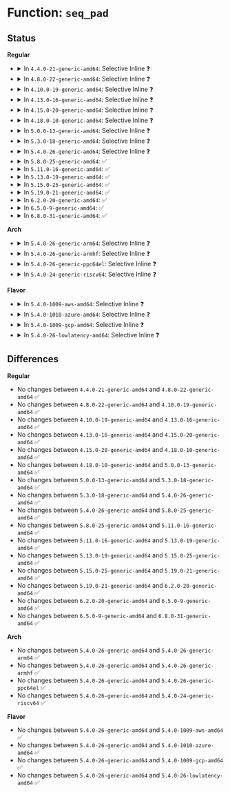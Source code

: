 # Function: <code>seq_pad</code>

## Status
<b>Regular</b>
<ul>
<li>
<details>
<summary>In <code>4.4.0-21-generic-amd64</code>: Selective Inline ❓</summary>

```c
void seq_pad(struct seq_file * m, char c)
```

```json
{
  "name": "seq_pad",
  "collision_type": "Unique Global",
  "inline_type": "Selective",
  "funcs": [
    {
      "addr": 18446744071581143600,
      "name": "seq_pad",
      "external": true,
      "loc": "fs/seq_file.c:751",
      "file": "fs/seq_file.c",
      "inline": "not declared, inlined",
      "caller_inline": [],
      "caller_func": [
        "fs/proc/task_mmu.c:show_map_vma",
        "fs/proc/task_mmu.c:show_map_vma",
        "fs/proc/consoles.c:show_console_dev",
        "net/ipv4/tcp_ipv4.c:tcp4_seq_show",
        "net/ipv4/udp.c:udp4_seq_show",
        "net/ipv4/fib_trie.c:fib_route_seq_show",
        "net/ipv4/ping.c:ping_v4_seq_show"
      ]
    }
  ],
  "symbols": [
    {
      "addr": 18446744071581143600,
      "name": "seq_pad",
      "section": ".text",
      "bind": "STB_GLOBAL",
      "size": 83
    }
  ]
}
```
</details>
</li>
<li>
<details>
<summary>In <code>4.8.0-22-generic-amd64</code>: Selective Inline ❓</summary>

```c
void seq_pad(struct seq_file * m, char c)
```

```json
{
  "name": "seq_pad",
  "collision_type": "Unique Global",
  "inline_type": "Selective",
  "funcs": [
    {
      "addr": 18446744071581308224,
      "name": "seq_pad",
      "external": true,
      "loc": "fs/seq_file.c:754",
      "file": "fs/seq_file.c",
      "inline": "not declared, inlined",
      "caller_inline": [],
      "caller_func": [
        "fs/proc/task_mmu.c:show_map_vma",
        "fs/proc/task_mmu.c:show_map_vma",
        "fs/proc/consoles.c:show_console_dev",
        "net/ipv4/tcp_ipv4.c:tcp4_seq_show",
        "net/ipv4/udp.c:udp4_seq_show",
        "net/ipv4/fib_trie.c:fib_route_seq_show",
        "net/ipv4/ping.c:ping_v4_seq_show"
      ]
    }
  ],
  "symbols": [
    {
      "addr": 18446744071581308224,
      "name": "seq_pad",
      "section": ".text",
      "bind": "STB_GLOBAL",
      "size": 83
    }
  ]
}
```
</details>
</li>
<li>
<details>
<summary>In <code>4.10.0-19-generic-amd64</code>: Selective Inline ❓</summary>

```c
void seq_pad(struct seq_file * m, char c)
```

```json
{
  "name": "seq_pad",
  "collision_type": "Unique Global",
  "inline_type": "Selective",
  "funcs": [
    {
      "addr": 18446744071581387680,
      "name": "seq_pad",
      "external": true,
      "loc": "fs/seq_file.c:792",
      "file": "fs/seq_file.c",
      "inline": "not declared, inlined",
      "caller_inline": [],
      "caller_func": [
        "fs/proc/consoles.c:show_console_dev",
        "net/ipv4/tcp_ipv4.c:tcp4_seq_show",
        "net/ipv4/udp.c:udp4_seq_show",
        "net/ipv4/fib_trie.c:fib_route_seq_show",
        "net/ipv4/ping.c:ping_v4_seq_show"
      ]
    }
  ],
  "symbols": [
    {
      "addr": 18446744071581387680,
      "name": "seq_pad",
      "section": ".text",
      "bind": "STB_GLOBAL",
      "size": 83
    }
  ]
}
```
</details>
</li>
<li>
<details>
<summary>In <code>4.13.0-16-generic-amd64</code>: Selective Inline ❓</summary>

```c
void seq_pad(struct seq_file * m, char c)
```

```json
{
  "name": "seq_pad",
  "collision_type": "Unique Global",
  "inline_type": "Selective",
  "funcs": [
    {
      "addr": 18446744071581443936,
      "name": "seq_pad",
      "external": true,
      "loc": "fs/seq_file.c:778",
      "file": "fs/seq_file.c",
      "inline": "not declared, inlined",
      "caller_inline": [],
      "caller_func": [
        "fs/proc/consoles.c:show_console_dev",
        "net/ipv4/tcp_ipv4.c:tcp4_seq_show",
        "net/ipv4/udp.c:udp4_seq_show",
        "net/ipv4/fib_trie.c:fib_route_seq_show",
        "net/ipv4/ping.c:ping_v4_seq_show"
      ]
    }
  ],
  "symbols": [
    {
      "addr": 18446744071581443936,
      "name": "seq_pad",
      "section": ".text",
      "bind": "STB_GLOBAL",
      "size": 83
    }
  ]
}
```
</details>
</li>
<li>
<details>
<summary>In <code>4.15.0-20-generic-amd64</code>: Selective Inline ❓</summary>

```c
void seq_pad(struct seq_file * m, char c)
```

```json
{
  "name": "seq_pad",
  "collision_type": "Unique Global",
  "inline_type": "Selective",
  "funcs": [
    {
      "addr": 18446744071581585872,
      "name": "seq_pad",
      "external": true,
      "loc": "fs/seq_file.c:782",
      "file": "fs/seq_file.c",
      "inline": "not declared, inlined",
      "caller_inline": [],
      "caller_func": [
        "fs/proc/consoles.c:show_console_dev",
        "net/ipv4/tcp_ipv4.c:tcp4_seq_show",
        "net/ipv4/udp.c:udp4_seq_show",
        "net/ipv4/fib_trie.c:fib_route_seq_show",
        "net/ipv4/ping.c:ping_v4_seq_show"
      ]
    }
  ],
  "symbols": [
    {
      "addr": 18446744071581585872,
      "name": "seq_pad",
      "section": ".text",
      "bind": "STB_GLOBAL",
      "size": 83
    }
  ]
}
```
</details>
</li>
<li>
<details>
<summary>In <code>4.18.0-10-generic-amd64</code>: Selective Inline ❓</summary>

```c
void seq_pad(struct seq_file * m, char c)
```

```json
{
  "name": "seq_pad",
  "collision_type": "Unique Global",
  "inline_type": "Selective",
  "funcs": [
    {
      "addr": 18446744071581741920,
      "name": "seq_pad",
      "external": true,
      "loc": "fs/seq_file.c:840",
      "file": "fs/seq_file.c",
      "inline": "not declared, inlined",
      "caller_inline": [],
      "caller_func": [
        "fs/proc/consoles.c:show_console_dev",
        "net/ipv4/tcp_ipv4.c:tcp4_seq_show",
        "net/ipv4/udp.c:udp4_seq_show",
        "net/ipv4/fib_trie.c:fib_route_seq_show",
        "net/ipv4/ping.c:ping_v4_seq_show"
      ]
    }
  ],
  "symbols": [
    {
      "addr": 18446744071581741920,
      "name": "seq_pad",
      "section": ".text",
      "bind": "STB_GLOBAL",
      "size": 127
    }
  ]
}
```
</details>
</li>
<li>
<details>
<summary>In <code>5.0.0-13-generic-amd64</code>: Selective Inline ❓</summary>

```c
void seq_pad(struct seq_file * m, char c)
```

```json
{
  "name": "seq_pad",
  "collision_type": "Unique Global",
  "inline_type": "Selective",
  "funcs": [
    {
      "addr": 18446744071581827792,
      "name": "seq_pad",
      "external": true,
      "loc": "fs/seq_file.c:828",
      "file": "fs/seq_file.c",
      "inline": "not declared, inlined",
      "caller_inline": [],
      "caller_func": [
        "fs/proc/task_mmu.c:show_smaps_rollup",
        "fs/proc/task_mmu.c:show_map_vma",
        "fs/proc/task_mmu.c:show_map_vma",
        "fs/proc/consoles.c:show_console_dev",
        "net/ipv4/tcp_ipv4.c:tcp4_seq_show",
        "net/ipv4/udp.c:udp4_seq_show",
        "net/ipv4/fib_trie.c:fib_route_seq_show",
        "net/ipv4/ping.c:ping_v4_seq_show"
      ]
    }
  ],
  "symbols": [
    {
      "addr": 18446744071581827792,
      "name": "seq_pad",
      "section": ".text",
      "bind": "STB_GLOBAL",
      "size": 127
    }
  ]
}
```
</details>
</li>
<li>
<details>
<summary>In <code>5.3.0-18-generic-amd64</code>: Selective Inline ❓</summary>

```c
void seq_pad(struct seq_file * m, char c)
```

```json
{
  "name": "seq_pad",
  "collision_type": "Unique Global",
  "inline_type": "Selective",
  "funcs": [
    {
      "addr": 18446744071581951952,
      "name": "seq_pad",
      "external": true,
      "loc": "fs/seq_file.c:840",
      "file": "fs/seq_file.c",
      "inline": "not declared, inlined",
      "caller_inline": [],
      "caller_func": [
        "fs/proc/task_mmu.c:show_smaps_rollup",
        "fs/proc/task_mmu.c:show_map_vma",
        "fs/proc/task_mmu.c:show_map_vma",
        "fs/proc/consoles.c:show_console_dev",
        "net/ipv4/tcp_ipv4.c:tcp4_seq_show",
        "net/ipv4/udp.c:udp4_seq_show",
        "net/ipv4/fib_trie.c:fib_route_seq_show",
        "net/ipv4/ping.c:ping_v4_seq_show"
      ]
    }
  ],
  "symbols": [
    {
      "addr": 18446744071581951952,
      "name": "seq_pad",
      "section": ".text",
      "bind": "STB_GLOBAL",
      "size": 117
    }
  ]
}
```
</details>
</li>
<li>
<details>
<summary>In <code>5.4.0-26-generic-amd64</code>: Selective Inline ❓</summary>

```c
void seq_pad(struct seq_file * m, char c)
```

```json
{
  "name": "seq_pad",
  "collision_type": "Unique Global",
  "inline_type": "Selective",
  "funcs": [
    {
      "addr": 18446744071582024608,
      "name": "seq_pad",
      "external": true,
      "loc": "fs/seq_file.c:840",
      "file": "fs/seq_file.c",
      "inline": "not declared, inlined",
      "caller_inline": [],
      "caller_func": [
        "fs/proc/task_mmu.c:show_smaps_rollup",
        "fs/proc/task_mmu.c:show_map_vma",
        "fs/proc/task_mmu.c:show_map_vma",
        "fs/proc/consoles.c:show_console_dev",
        "net/ipv4/tcp_ipv4.c:tcp4_seq_show",
        "net/ipv4/udp.c:udp4_seq_show",
        "net/ipv4/fib_trie.c:fib_route_seq_show",
        "net/ipv4/ping.c:ping_v4_seq_show"
      ]
    }
  ],
  "symbols": [
    {
      "addr": 18446744071582024608,
      "name": "seq_pad",
      "section": ".text",
      "bind": "STB_GLOBAL",
      "size": 117
    }
  ]
}
```
</details>
</li>
<li>
<details>
<summary>In <code>5.8.0-25-generic-amd64</code>: ✅</summary>

```c
void seq_pad(struct seq_file * m, char c)
```

```json
{
  "name": "seq_pad",
  "collision_type": "Unique Global",
  "inline_type": "No",
  "funcs": [
    {
      "addr": 18446744071582258928,
      "name": "seq_pad",
      "external": true,
      "loc": "fs/seq_file.c:816",
      "file": "fs/seq_file.c",
      "inline": "seen, unknown",
      "caller_inline": [],
      "caller_func": [
        "fs/proc/task_mmu.c:show_smaps_rollup",
        "fs/proc/task_mmu.c:show_map_vma",
        "fs/proc/task_mmu.c:show_map_vma",
        "fs/proc/consoles.c:show_console_dev",
        "net/ipv4/tcp_ipv4.c:tcp4_seq_show",
        "net/ipv4/udp.c:udp4_seq_show",
        "net/ipv4/fib_trie.c:fib_route_seq_show",
        "net/ipv4/ping.c:ping_v4_seq_show"
      ]
    }
  ],
  "symbols": [
    {
      "addr": 18446744071582258928,
      "name": "seq_pad",
      "section": ".text",
      "bind": "STB_GLOBAL",
      "size": 117
    }
  ]
}
```
</details>
</li>
<li>
<details>
<summary>In <code>5.11.0-16-generic-amd64</code>: ✅</summary>

```c
void seq_pad(struct seq_file * m, char c)
```

```json
{
  "name": "seq_pad",
  "collision_type": "Unique Global",
  "inline_type": "No",
  "funcs": [
    {
      "addr": 18446744071582308192,
      "name": "seq_pad",
      "external": true,
      "loc": "fs/seq_file.c:832",
      "file": "fs/seq_file.c",
      "inline": "seen, unknown",
      "caller_inline": [],
      "caller_func": [
        "fs/proc/task_mmu.c:show_smaps_rollup",
        "fs/proc/task_mmu.c:show_map_vma",
        "fs/proc/task_mmu.c:show_map_vma",
        "fs/proc/consoles.c:show_console_dev",
        "net/ipv4/tcp_ipv4.c:tcp4_seq_show",
        "net/ipv4/udp.c:udp4_seq_show",
        "net/ipv4/fib_trie.c:fib_route_seq_show",
        "net/ipv4/ping.c:ping_v4_seq_show"
      ]
    }
  ],
  "symbols": [
    {
      "addr": 18446744071582308192,
      "name": "seq_pad",
      "section": ".text",
      "bind": "STB_GLOBAL",
      "size": 117
    }
  ]
}
```
</details>
</li>
<li>
<details>
<summary>In <code>5.13.0-19-generic-amd64</code>: ✅</summary>

```c
void seq_pad(struct seq_file * m, char c)
```

```json
{
  "name": "seq_pad",
  "collision_type": "Unique Global",
  "inline_type": "No",
  "funcs": [
    {
      "addr": 18446744071582335744,
      "name": "seq_pad",
      "external": true,
      "loc": "fs/seq_file.c:854",
      "file": "fs/seq_file.c",
      "inline": "seen, unknown",
      "caller_inline": [],
      "caller_func": [
        "fs/proc/task_mmu.c:show_smaps_rollup",
        "fs/proc/task_mmu.c:show_map_vma",
        "fs/proc/task_mmu.c:show_map_vma",
        "fs/proc/consoles.c:show_console_dev",
        "net/ipv4/tcp_ipv4.c:tcp4_seq_show",
        "net/ipv4/udp.c:udp4_seq_show",
        "net/ipv4/fib_trie.c:fib_route_seq_show",
        "net/ipv4/ping.c:ping_v4_seq_show"
      ]
    }
  ],
  "symbols": [
    {
      "addr": 18446744071582335744,
      "name": "seq_pad",
      "section": ".text",
      "bind": "STB_GLOBAL",
      "size": 117
    }
  ]
}
```
</details>
</li>
<li>
<details>
<summary>In <code>5.15.0-25-generic-amd64</code>: ✅</summary>

```c
void seq_pad(struct seq_file * m, char c)
```

```json
{
  "name": "seq_pad",
  "collision_type": "Unique Global",
  "inline_type": "No",
  "funcs": [
    {
      "addr": 18446744071582656304,
      "name": "seq_pad",
      "external": true,
      "loc": "fs/seq_file.c:863",
      "file": "fs/seq_file.c",
      "inline": "seen, unknown",
      "caller_inline": [],
      "caller_func": [
        "fs/proc/task_mmu.c:show_smaps_rollup",
        "fs/proc/task_mmu.c:show_map_vma",
        "fs/proc/task_mmu.c:show_map_vma",
        "fs/proc/consoles.c:show_console_dev",
        "net/ipv4/tcp_ipv4.c:tcp4_seq_show",
        "net/ipv4/udp.c:udp4_seq_show",
        "net/ipv4/fib_trie.c:fib_route_seq_show",
        "net/ipv4/ping.c:ping_v4_seq_show"
      ]
    }
  ],
  "symbols": [
    {
      "addr": 18446744071582656304,
      "name": "seq_pad",
      "section": ".text",
      "bind": "STB_GLOBAL",
      "size": 117
    }
  ]
}
```
</details>
</li>
<li>
<details>
<summary>In <code>5.19.0-21-generic-amd64</code>: ✅</summary>

```c
void seq_pad(struct seq_file * m, char c)
```

```json
{
  "name": "seq_pad",
  "collision_type": "Unique Global",
  "inline_type": "No",
  "funcs": [
    {
      "addr": 18446744071583196016,
      "name": "seq_pad",
      "external": true,
      "loc": "fs/seq_file.c:847",
      "file": "fs/seq_file.c",
      "inline": "seen, unknown",
      "caller_inline": [],
      "caller_func": [
        "fs/proc/task_mmu.c:show_smaps_rollup",
        "fs/proc/task_mmu.c:show_map_vma",
        "fs/proc/task_mmu.c:show_map_vma",
        "fs/proc/task_mmu.c:show_map_vma",
        "fs/proc/consoles.c:show_console_dev",
        "net/ipv4/tcp_ipv4.c:tcp4_seq_show",
        "net/ipv4/udp.c:udp4_seq_show",
        "net/ipv4/fib_trie.c:fib_route_seq_show",
        "net/ipv4/ping.c:ping_v4_seq_show"
      ]
    }
  ],
  "symbols": [
    {
      "addr": 18446744071583196016,
      "name": "seq_pad",
      "section": ".text",
      "bind": "STB_GLOBAL",
      "size": 145
    }
  ]
}
```
</details>
</li>
<li>
<details>
<summary>In <code>6.2.0-20-generic-amd64</code>: ✅</summary>

```c
void seq_pad(struct seq_file * m, char c)
```

```json
{
  "name": "seq_pad",
  "collision_type": "Unique Global",
  "inline_type": "No",
  "funcs": [
    {
      "addr": 18446744071583771344,
      "name": "seq_pad",
      "external": true,
      "loc": "fs/seq_file.c:847",
      "file": "fs/seq_file.c",
      "inline": "seen, unknown",
      "caller_inline": [],
      "caller_func": [
        "fs/proc/task_mmu.c:show_smaps_rollup",
        "fs/proc/task_mmu.c:show_map_vma",
        "fs/proc/task_mmu.c:show_map_vma",
        "fs/proc/task_mmu.c:show_map_vma",
        "fs/proc/task_mmu.c:show_map_vma",
        "fs/proc/consoles.c:show_console_dev",
        "net/ipv4/tcp_ipv4.c:tcp4_seq_show",
        "net/ipv4/udp.c:udp4_seq_show",
        "net/ipv4/fib_trie.c:fib_route_seq_show",
        "net/ipv4/ping.c:ping_v4_seq_show"
      ]
    }
  ],
  "symbols": [
    {
      "addr": 18446744071583771344,
      "name": "seq_pad",
      "section": ".text",
      "bind": "STB_GLOBAL",
      "size": 145
    }
  ]
}
```
</details>
</li>
<li>
<details>
<summary>In <code>6.5.0-9-generic-amd64</code>: ✅</summary>

```c
void seq_pad(struct seq_file * m, char c)
```

```json
{
  "name": "seq_pad",
  "collision_type": "Unique Global",
  "inline_type": "No",
  "funcs": [
    {
      "addr": 18446744071583988512,
      "name": "seq_pad",
      "external": true,
      "loc": "fs/seq_file.c:847",
      "file": "fs/seq_file.c",
      "inline": "seen, unknown",
      "caller_inline": [],
      "caller_func": [
        "fs/proc/task_mmu.c:show_smaps_rollup",
        "fs/proc/task_mmu.c:show_map_vma",
        "fs/proc/task_mmu.c:show_map_vma",
        "fs/proc/task_mmu.c:show_map_vma",
        "fs/proc/task_mmu.c:show_map_vma",
        "fs/proc/consoles.c:show_console_dev",
        "net/ipv4/tcp_ipv4.c:tcp4_seq_show",
        "net/ipv4/udp.c:udp4_seq_show",
        "net/ipv4/fib_trie.c:fib_route_seq_show",
        "net/ipv4/ping.c:ping_v4_seq_show"
      ]
    }
  ],
  "symbols": [
    {
      "addr": 18446744071583988512,
      "name": "seq_pad",
      "section": ".text",
      "bind": "STB_GLOBAL",
      "size": 145
    }
  ]
}
```
</details>
</li>
<li>
<details>
<summary>In <code>6.8.0-31-generic-amd64</code>: ✅</summary>

```c
void seq_pad(struct seq_file * m, char c)
```

```json
{
  "name": "seq_pad",
  "collision_type": "Unique Global",
  "inline_type": "No",
  "funcs": [
    {
      "addr": 18446744071584201136,
      "name": "seq_pad",
      "external": true,
      "loc": "fs/seq_file.c:847",
      "file": "fs/seq_file.c",
      "inline": "seen, unknown",
      "caller_inline": [],
      "caller_func": [
        "fs/proc/task_mmu.c:show_smaps_rollup",
        "fs/proc/task_mmu.c:show_map_vma",
        "fs/proc/task_mmu.c:show_map_vma",
        "fs/proc/task_mmu.c:show_map_vma",
        "fs/proc/task_mmu.c:show_map_vma",
        "fs/proc/consoles.c:show_console_dev",
        "net/ipv4/tcp_ipv4.c:tcp4_seq_show",
        "net/ipv4/udp.c:udp4_seq_show",
        "net/ipv4/fib_trie.c:fib_route_seq_show",
        "net/ipv4/ping.c:ping_v4_seq_show"
      ]
    }
  ],
  "symbols": [
    {
      "addr": 18446744071584201136,
      "name": "seq_pad",
      "section": ".text",
      "bind": "STB_GLOBAL",
      "size": 145
    }
  ]
}
```
</details>
</li>
</ul>
<b>Arch</b>
<ul>
<li>
<details>
<summary>In <code>5.4.0-26-generic-arm64</code>: Selective Inline ❓</summary>

```c
void seq_pad(struct seq_file * m, char c)
```

```json
{
  "name": "seq_pad",
  "collision_type": "Unique Global",
  "inline_type": "Selective",
  "funcs": [
    {
      "addr": 18446603336493547544,
      "name": "seq_pad",
      "external": true,
      "loc": "fs/seq_file.c:840",
      "file": "fs/seq_file.c",
      "inline": "not declared, inlined",
      "caller_inline": [],
      "caller_func": [
        "fs/proc/task_mmu.c:show_smaps_rollup",
        "fs/proc/task_mmu.c:show_map_vma",
        "fs/proc/task_mmu.c:show_map_vma",
        "fs/proc/consoles.c:show_console_dev",
        "net/ipv4/tcp_ipv4.c:tcp4_seq_show",
        "net/ipv4/udp.c:udp4_seq_show",
        "net/ipv4/fib_trie.c:fib_route_seq_show",
        "net/ipv4/ping.c:ping_v4_seq_show"
      ]
    }
  ],
  "symbols": [
    {
      "addr": 18446603336493547544,
      "name": "seq_pad",
      "section": ".text",
      "bind": "STB_GLOBAL",
      "size": 168
    }
  ]
}
```
</details>
</li>
<li>
<details>
<summary>In <code>5.4.0-26-generic-armhf</code>: Selective Inline ❓</summary>

```c
void seq_pad(struct seq_file * m, char c)
```

```json
{
  "name": "seq_pad",
  "collision_type": "Unique Global",
  "inline_type": "Selective",
  "funcs": [
    {
      "addr": 3227096876,
      "name": "seq_pad",
      "external": true,
      "loc": "fs/seq_file.c:840",
      "file": "fs/seq_file.c",
      "inline": "not declared, inlined",
      "caller_inline": [],
      "caller_func": [
        "fs/proc/task_mmu.c:show_smaps_rollup",
        "fs/proc/task_mmu.c:show_map_vma",
        "fs/proc/task_mmu.c:show_map_vma",
        "fs/proc/consoles.c:show_console_dev",
        "net/ipv4/tcp_ipv4.c:tcp4_seq_show",
        "net/ipv4/udp.c:udp4_seq_show",
        "net/ipv4/fib_trie.c:fib_route_seq_show",
        "net/ipv4/ping.c:ping_v4_seq_show"
      ]
    }
  ],
  "symbols": [
    {
      "addr": 3227096876,
      "name": "seq_pad",
      "section": ".text",
      "bind": "STB_GLOBAL",
      "size": 136
    }
  ]
}
```
</details>
</li>
<li>
<details>
<summary>In <code>5.4.0-26-generic-ppc64el</code>: Selective Inline ❓</summary>

```c
void seq_pad(struct seq_file * m, char c)
```

```json
{
  "name": "seq_pad",
  "collision_type": "Unique Global",
  "inline_type": "Selective",
  "funcs": [
    {
      "addr": 13835058055287117424,
      "name": "seq_pad",
      "external": true,
      "loc": "fs/seq_file.c:840",
      "file": "fs/seq_file.c",
      "inline": "not declared, inlined",
      "caller_inline": [],
      "caller_func": [
        "fs/proc/task_mmu.c:show_smaps_rollup",
        "fs/proc/task_mmu.c:show_map_vma",
        "fs/proc/task_mmu.c:show_map_vma",
        "fs/proc/consoles.c:show_console_dev",
        "net/ipv4/tcp_ipv4.c:tcp4_seq_show",
        "net/ipv4/udp.c:udp4_seq_show",
        "net/ipv4/udp.c:udp4_seq_show",
        "net/ipv4/fib_trie.c:fib_route_seq_show",
        "net/ipv4/ping.c:ping_v4_seq_show",
        "net/ipv4/ping.c:ping_v4_seq_show"
      ]
    }
  ],
  "symbols": [
    {
      "addr": 13835058055287117424,
      "name": "seq_pad",
      "section": ".text",
      "bind": "STB_GLOBAL",
      "size": 216
    }
  ]
}
```
</details>
</li>
<li>
<details>
<summary>In <code>5.4.0-24-generic-riscv64</code>: Selective Inline ❓</summary>

```c
void seq_pad(struct seq_file * m, char c)
```

```json
{
  "name": "seq_pad",
  "collision_type": "Unique Global",
  "inline_type": "Selective",
  "funcs": [
    {
      "addr": 18446743936273210582,
      "name": "seq_pad",
      "external": true,
      "loc": "fs/seq_file.c:840",
      "file": "fs/seq_file.c",
      "inline": "not declared, inlined",
      "caller_inline": [],
      "caller_func": [
        "fs/proc/task_mmu.c:show_smaps_rollup",
        "fs/proc/task_mmu.c:show_map_vma",
        "fs/proc/task_mmu.c:show_map_vma",
        "fs/proc/consoles.c:show_console_dev",
        "net/ipv4/tcp_ipv4.c:tcp4_seq_show",
        "net/ipv4/udp.c:udp4_seq_show",
        "net/ipv4/fib_trie.c:fib_route_seq_show",
        "net/ipv4/ping.c:ping_v4_seq_show"
      ]
    }
  ],
  "symbols": [
    {
      "addr": 18446743936273210582,
      "name": "seq_pad",
      "section": ".text",
      "bind": "STB_GLOBAL",
      "size": 130
    }
  ]
}
```
</details>
</li>
</ul>
<b>Flavor</b>
<ul>
<li>
<details>
<summary>In <code>5.4.0-1009-aws-amd64</code>: Selective Inline ❓</summary>

```c
void seq_pad(struct seq_file * m, char c)
```

```json
{
  "name": "seq_pad",
  "collision_type": "Unique Global",
  "inline_type": "Selective",
  "funcs": [
    {
      "addr": 18446744071581993344,
      "name": "seq_pad",
      "external": true,
      "loc": "fs/seq_file.c:840",
      "file": "fs/seq_file.c",
      "inline": "not declared, inlined",
      "caller_inline": [],
      "caller_func": [
        "fs/proc/task_mmu.c:show_smaps_rollup",
        "fs/proc/task_mmu.c:show_map_vma",
        "fs/proc/task_mmu.c:show_map_vma",
        "fs/proc/consoles.c:show_console_dev",
        "net/ipv4/tcp_ipv4.c:tcp4_seq_show",
        "net/ipv4/udp.c:udp4_seq_show",
        "net/ipv4/fib_trie.c:fib_route_seq_show",
        "net/ipv4/ping.c:ping_v4_seq_show"
      ]
    }
  ],
  "symbols": [
    {
      "addr": 18446744071581993344,
      "name": "seq_pad",
      "section": ".text",
      "bind": "STB_GLOBAL",
      "size": 117
    }
  ]
}
```
</details>
</li>
<li>
<details>
<summary>In <code>5.4.0-1010-azure-amd64</code>: Selective Inline ❓</summary>

```c
void seq_pad(struct seq_file * m, char c)
```

```json
{
  "name": "seq_pad",
  "collision_type": "Unique Global",
  "inline_type": "Selective",
  "funcs": [
    {
      "addr": 18446744071581930912,
      "name": "seq_pad",
      "external": true,
      "loc": "fs/seq_file.c:840",
      "file": "fs/seq_file.c",
      "inline": "not declared, inlined",
      "caller_inline": [],
      "caller_func": [
        "fs/proc/task_mmu.c:show_smaps_rollup",
        "fs/proc/task_mmu.c:show_map_vma",
        "fs/proc/task_mmu.c:show_map_vma",
        "fs/proc/consoles.c:show_console_dev",
        "net/ipv4/tcp_ipv4.c:tcp4_seq_show",
        "net/ipv4/udp.c:udp4_seq_show",
        "net/ipv4/fib_trie.c:fib_route_seq_show",
        "net/ipv4/ping.c:ping_v4_seq_show"
      ]
    }
  ],
  "symbols": [
    {
      "addr": 18446744071581930912,
      "name": "seq_pad",
      "section": ".text",
      "bind": "STB_GLOBAL",
      "size": 117
    }
  ]
}
```
</details>
</li>
<li>
<details>
<summary>In <code>5.4.0-1009-gcp-amd64</code>: Selective Inline ❓</summary>

```c
void seq_pad(struct seq_file * m, char c)
```

```json
{
  "name": "seq_pad",
  "collision_type": "Unique Global",
  "inline_type": "Selective",
  "funcs": [
    {
      "addr": 18446744071581984624,
      "name": "seq_pad",
      "external": true,
      "loc": "fs/seq_file.c:840",
      "file": "fs/seq_file.c",
      "inline": "not declared, inlined",
      "caller_inline": [],
      "caller_func": [
        "fs/proc/task_mmu.c:show_smaps_rollup",
        "fs/proc/task_mmu.c:show_map_vma",
        "fs/proc/task_mmu.c:show_map_vma",
        "fs/proc/consoles.c:show_console_dev",
        "net/ipv4/tcp_ipv4.c:tcp4_seq_show",
        "net/ipv4/udp.c:udp4_seq_show",
        "net/ipv4/fib_trie.c:fib_route_seq_show",
        "net/ipv4/ping.c:ping_v4_seq_show"
      ]
    }
  ],
  "symbols": [
    {
      "addr": 18446744071581984624,
      "name": "seq_pad",
      "section": ".text",
      "bind": "STB_GLOBAL",
      "size": 117
    }
  ]
}
```
</details>
</li>
<li>
<details>
<summary>In <code>5.4.0-26-lowlatency-amd64</code>: Selective Inline ❓</summary>

```c
void seq_pad(struct seq_file * m, char c)
```

```json
{
  "name": "seq_pad",
  "collision_type": "Unique Global",
  "inline_type": "Selective",
  "funcs": [
    {
      "addr": 18446744071582055088,
      "name": "seq_pad",
      "external": true,
      "loc": "fs/seq_file.c:840",
      "file": "fs/seq_file.c",
      "inline": "not declared, inlined",
      "caller_inline": [],
      "caller_func": [
        "fs/proc/task_mmu.c:show_smaps_rollup",
        "fs/proc/task_mmu.c:show_map_vma",
        "fs/proc/task_mmu.c:show_map_vma",
        "fs/proc/consoles.c:show_console_dev",
        "net/ipv4/tcp_ipv4.c:tcp4_seq_show",
        "net/ipv4/udp.c:udp4_seq_show",
        "net/ipv4/fib_trie.c:fib_route_seq_show",
        "net/ipv4/ping.c:ping_v4_seq_show"
      ]
    }
  ],
  "symbols": [
    {
      "addr": 18446744071582055088,
      "name": "seq_pad",
      "section": ".text",
      "bind": "STB_GLOBAL",
      "size": 117
    }
  ]
}
```
</details>
</li>
</ul>

## Differences
<b>Regular</b>
<ul>
<li>
No changes between <code>4.4.0-21-generic-amd64</code> and <code>4.8.0-22-generic-amd64</code> ✅
</li>
<li>
No changes between <code>4.8.0-22-generic-amd64</code> and <code>4.10.0-19-generic-amd64</code> ✅
</li>
<li>
No changes between <code>4.10.0-19-generic-amd64</code> and <code>4.13.0-16-generic-amd64</code> ✅
</li>
<li>
No changes between <code>4.13.0-16-generic-amd64</code> and <code>4.15.0-20-generic-amd64</code> ✅
</li>
<li>
No changes between <code>4.15.0-20-generic-amd64</code> and <code>4.18.0-10-generic-amd64</code> ✅
</li>
<li>
No changes between <code>4.18.0-10-generic-amd64</code> and <code>5.0.0-13-generic-amd64</code> ✅
</li>
<li>
No changes between <code>5.0.0-13-generic-amd64</code> and <code>5.3.0-18-generic-amd64</code> ✅
</li>
<li>
No changes between <code>5.3.0-18-generic-amd64</code> and <code>5.4.0-26-generic-amd64</code> ✅
</li>
<li>
No changes between <code>5.4.0-26-generic-amd64</code> and <code>5.8.0-25-generic-amd64</code> ✅
</li>
<li>
No changes between <code>5.8.0-25-generic-amd64</code> and <code>5.11.0-16-generic-amd64</code> ✅
</li>
<li>
No changes between <code>5.11.0-16-generic-amd64</code> and <code>5.13.0-19-generic-amd64</code> ✅
</li>
<li>
No changes between <code>5.13.0-19-generic-amd64</code> and <code>5.15.0-25-generic-amd64</code> ✅
</li>
<li>
No changes between <code>5.15.0-25-generic-amd64</code> and <code>5.19.0-21-generic-amd64</code> ✅
</li>
<li>
No changes between <code>5.19.0-21-generic-amd64</code> and <code>6.2.0-20-generic-amd64</code> ✅
</li>
<li>
No changes between <code>6.2.0-20-generic-amd64</code> and <code>6.5.0-9-generic-amd64</code> ✅
</li>
<li>
No changes between <code>6.5.0-9-generic-amd64</code> and <code>6.8.0-31-generic-amd64</code> ✅
</li>
</ul>
<b>Arch</b>
<ul>
<li>
No changes between <code>5.4.0-26-generic-amd64</code> and <code>5.4.0-26-generic-arm64</code> ✅
</li>
<li>
No changes between <code>5.4.0-26-generic-amd64</code> and <code>5.4.0-26-generic-armhf</code> ✅
</li>
<li>
No changes between <code>5.4.0-26-generic-amd64</code> and <code>5.4.0-26-generic-ppc64el</code> ✅
</li>
<li>
No changes between <code>5.4.0-26-generic-amd64</code> and <code>5.4.0-24-generic-riscv64</code> ✅
</li>
</ul>
<b>Flavor</b>
<ul>
<li>
No changes between <code>5.4.0-26-generic-amd64</code> and <code>5.4.0-1009-aws-amd64</code> ✅
</li>
<li>
No changes between <code>5.4.0-26-generic-amd64</code> and <code>5.4.0-1010-azure-amd64</code> ✅
</li>
<li>
No changes between <code>5.4.0-26-generic-amd64</code> and <code>5.4.0-1009-gcp-amd64</code> ✅
</li>
<li>
No changes between <code>5.4.0-26-generic-amd64</code> and <code>5.4.0-26-lowlatency-amd64</code> ✅
</li>
</ul>
